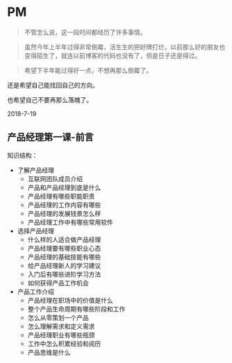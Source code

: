# PM

> 不管怎么说，这一段时间都经历了许多事情。

> 虽然今年上半年过得非常倒霉，活生生的把好牌打烂，以前那么好的朋友也变得陌生了，就连以前博客的代码也没有了，但是日子还是得过。

> 希望下半年能过得好一点，不想再那么倒霉了。

还是希望自己能找回自己的方向。

也希望自己不要再那么落魄了。

2018-7-19

## 产品经理第一课-前言

知识结构：

- 了解产品经理
  - 互联网团队成员介绍
  - 产品和产品经理到底是什么
  - 产品经理有哪些职能职责
  - 产品经理的工作内容有哪些
  - 产品经理的发展钱景怎么样
  - 产品经理工作中有哪些常用软件
- 选择产品经理
  - 什么样的人适合做产品经理
  - 产品经理要有哪些职业心态
  - 产品经理的基础技能有哪些
  - 给产品经理新人的学习建议
  - 入门后有哪些进阶学习方法
  - 如何获得产品工作机会
- 产品工作介绍
  - 产品经理在职场中的价值是什么
  - 整个产品生命周期有哪些阶段和工作
  - 怎么从零策划一个产品
  - 怎么理解需求和定义需求
  - 产品经理职业有哪些瓶颈
  - 工作中怎么积累经验和阅历
  - 产品思维是什么

